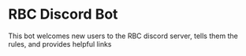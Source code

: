 # RBC Discord Bot

This bot welcomes new users to the RBC discord server, tells them the rules, and provides helpful links
